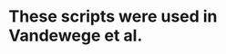 
# These scripts were used in Vandewege et al. <title> <year>

All python scripts are written in python 2.7.  

These scripts are functional, but are largely acting as documentation. There is little or no error control and may require modification for specific tasks.  

'piZscores' contains scripts dedicated to calculating ping-pong Z scores from overlapping and complementary piRNAs

'TE anno' contains scripts dedicated to the analysis of TE content within a genome. 
